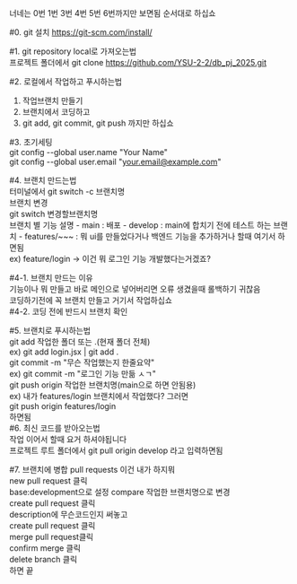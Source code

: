 너네는 0번 1번 3번 4번 5번 6번까지만 보면됨 순서대로 하십쇼  


#0. git 설치
  https://git-scm.com/install/
  
#1. git repository local로 가져오는법  
  프로젝트 폴더에서 git clone https://github.com/YSU-2-2/db_pj_2025.git  

#2. 로컬에서 작업하고 푸시하는법  
  1. 작업브랜치 만들기  
  2. 브랜치에서 코딩하고  
  3. git add, git commit, git push 까지만 하십쇼    

#3. 초기세팅  
  git config --global user.name "Your Name"  
  git config --global user.email "your.email@example.com"  

#4. 브랜치 만드는법  
  터미널에서 git switch -c 브랜치명  
  브랜치 변경  
  git switch 변경할브랜치명  
  브랜치 별 기능 설명
    - main : 배포
    - develop : main에 합치기 전에 테스트 하는 브랜치
    - features/~~~ : 뭐 ui를 만들었다거나 백엔드 기능을 추가하거나 할때 여기서 하면됨  
    ex) feature/login -> 이건 뭐 로그인 기능 개발했다는거겠죠?
  
#4-1. 브랜치 만드는 이유  
  기능이나 뭐 만들고 바로 메인으로 넣어버리면 오류 생겼을때 롤백하기 귀찮음  
  코딩하기전에 꼭 브랜치 만들고 거기서 작업하십쇼  
#4-2. 코딩 전에 반드시 브랜치 확인  

#5. 브랜치로 푸시하는법  
  git add 작업한 폴더 또는 .(현재 폴더 전체)  
    ex) git add login.jsx   |   git add .  
  git commit -m "무슨 작업했는지 한줄요약"  
    ex) git commit -m "로그인 기능 만듦 ㅅㄱ"  
  git push origin 작업한 브랜치명(main으로 하면 안됨용)  
    ex) 내가 features/login 브랜치에서 작업했다? 그러면  
        git push origin features/login  
        하면됨  
#6. 최신 코드를 받아오는법  
  작업 이어서 할때 요거 하셔야됩니다  
  프로젝트 루트 폴더에서 git pull origin develop 라고 입력하면됨
        
#7. 브랜치에 병합 pull requests 이건 내가 하지뭐  
  new pull request 클릭  
  base:development으로 설정 compare 작업한 브랜치명으로 변경  
  create pull request 클릭  
  description에 무슨코드인지 써놓고  
  create pull request 클릭   
  merge pull request클릭  
  confirm merge 클릭  
  delete branch 클릭  
  하면 끝  
